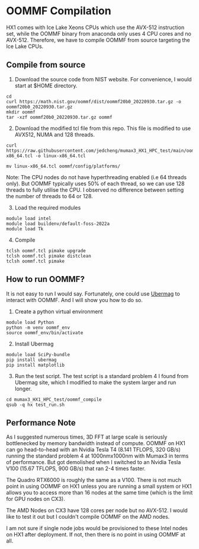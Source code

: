 # OOMMF Compilation

HX1 comes with Ice Lake Xeons CPUs which use the AVX-512 instruction set, while the OOMMF binary from anaconda only uses 4 CPU cores and no AVX-512. Therefore, we have to compile OOMMF from source targeting the Ice Lake CPUs.


## Compile from source

1. Download the source code from NIST website. For convenience, I would start at $HOME directory.
```
cd
curl https://math.nist.gov/oommf/dist/oommf20b0_20220930.tar.gz -o oommf20b0_20220930.tar.gz
mkdir oommf
tar -xzf oommf20b0_20220930.tar.gz oommf
```


2. Download the modified tcl file from this repo. This file is modified to use AVX512, NUMA and 128 threads. 
```
curl https://raw.githubusercontent.com/jedcheng/mumax3_HX1_HPC_test/main/oommf_compile/linux-x86_64.tcl -o linux-x86_64.tcl

mv linux-x86_64.tcl oommf/config/platforms/
```

Note:
The CPU nodes do not have hyperthreading enabled (i.e 64 threads only). But OOMMF typically uses 50% of each thread, so we can use 128 threads to fully utilise the CPU. I observed no difference between setting the number of threads to 64 or 128.



3. Load the required modules
```
module load intel
module load buildenv/default-foss-2022a
module load Tk
```

4. Compile
```
tclsh oommf.tcl pimake upgrade
tclsh oommf.tcl pimake distclean
tclsh oommf.tcl pimake
```



## How to run OOMMF?

It is not easy to run I would say. Fortunately, one could use [Ubermag](https://ubermag.github.io/index.html) to interact with OOMMF. And I will show you how to do so.


1. Create a python virtual environment
```
module load Python
python -m venv oommf_env
source oommf_env/bin/activate
```

2. Install Ubermag
```
module load SciPy-bundle
pip install ubermag
pip install matplotlib
```

3. Run the test script. The test script is a standard problem 4 I found from Ubermag site, which I modified to make the system larger and run longer.
```
cd mumax3_HX1_HPC_test/oommf_compile
qsub -q hx test_run.sh
```


## Performance Note

As I suggested numerous times, 3D FFT at large scale is seriously bottlenecked by memory bandwidth instead of compute. OOMMF on HX1 can go head-to-head with an Nvidia Tesla T4 (8.141 TFLOPS, 320 GB/s) running the standard problem 4 at 1000nmx1000nm with Mumax3 in terms of performance. But got demolished when I switched to an Nvidia Tesla V100 (15.67 TFLOPS, 900 GB/s) that ran 2-4 times faster. 



The Quadro RTX6000 is roughly the same as a V100. There is not much point in using OOMMF on HX1 unless you are running a small system or HX1 allows you to access more than 16 nodes at the same time (which is the limit for GPU nodes on CX3).


The AMD Nodes on CX3 have 128 cores per node but no AVX-512. I would like to test it out but I couldn't compile OOMMF on the AMD nodes. 


I am not sure if single node jobs would be provisioned to these Intel nodes on HX1 after deployment. If not, then there is no point in using OOMMF at all.
